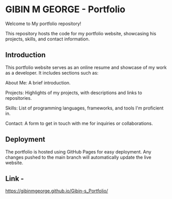 # GIBIN M GEORGE - Portfolio


Welcome to My portfolio repository!

This repository hosts the code for my portfolio website, showcasing his projects, skills, and contact information.

## Introduction

This portfolio website serves as an online resume and showcase of my work as a developer. It includes sections such as:

About Me: A brief introduction.

Projects: Highlights of my projects, with descriptions and links to repositories.

Skills: List of programming languages, frameworks, and tools I'm proficient in.

Contact: A form to get in touch with me for inquiries or collaborations.

## Deployment

The portfolio is hosted using GitHub Pages for easy deployment. Any changes pushed to the main branch will automatically update the live website.

## Link - 

https://gibinmgeorge.github.io/Gibin-s_Portfolio/